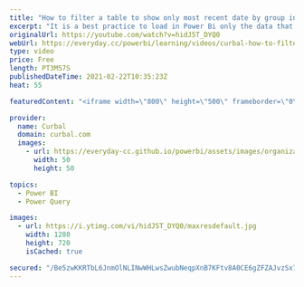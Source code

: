 ```yaml
---
title: "How to filter a table to show only most recent date by group in Power Query"
excerpt: "It is a best practice to load in Power Bi only the data that you need. In today's video, I will show you how you can filter a table by the last date available.   Chapters: 00:00 Intro 00:30 Explain the use case 01:00 The solution Done!  Here you can download all the pbix files: https://curbal.com/donwload-center"
originalUrl: https://youtube.com/watch?v=hidJ5T_DYQ0
webUrl: https://everyday.cc/powerbi/learning/videos/curbal-how-to-filter-a-table-to-show-only-most-recent-date-by-group-in-power-query/
type: video
price: Free
length: PT3M57S
publishedDateTime: 2021-02-22T10:35:23Z
heat: 55

featuredContent: "<iframe width=\"800\" height=\"500\" frameborder=\"0\" src=\"https://www.youtube.com/embed/hidJ5T_DYQ0\" allow=\"accelerometer; autoplay; encrypted-media; gyroscope; picture-in-picture\" allowfullscreen></iframe>"

provider:
  name: Curbal
  domain: curbal.com
  images:
    - url: https://everyday-cc.github.io/powerbi/assets/images/organizations/curbal.com-50x50.jpg
      width: 50
      height: 50

topics:
  - Power BI
  - Power Query

images:
  - url: https://i.ytimg.com/vi/hidJ5T_DYQ0/maxresdefault.jpg
    width: 1280
    height: 720
    isCached: true

secured: "/Be5zwKKRTbL6JnmOlNLINwWHLwsZwubNeqpXnB7KFtv8A0CE6gZFZAJvzSx7CfYTPmkqaiBZibZ/ev8xwZehU/Vy2HgR+HzrZ3pdZVTIBmfqEj0+vVmwhhwIaGFEW5Ipq3Yoo9NvUfHZNGVbfHQIMtx+LwEufnXNnDBhTpwst9SQBlez50J70KFxDWzQu2qHwZtHFFIStRhkhUIeN9Gt0hT7a2CVGgvoBdAgD0oRPU+knaoEmXpQSx3PyZi+SRGeNirlpZvQPfbwp0txEWYi+/jdIwso7cg8wB8R8CTLDyDF+uKp65bM7LBoB88BFPOrqKL2Up/tEpbQa17A4CPHq+rrpYlFuvRu7ahu5sqZ+6Uy6sCyk+POzolbq9JXTEqdDYqBPQqvj19mQihE58REKxRYaKnfE2xe7qEHgLDYPU=;72mG/836zAlHNO+AdbtSCA=="
---
```


